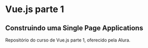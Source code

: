 # Vue.js parte 1

## Construindo uma Single Page Applications

Repositório do curso de Vue.js parte 1, oferecido pela Alura.

